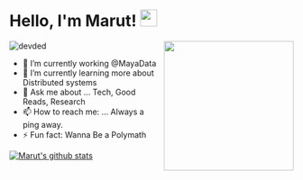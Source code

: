 # Hello, I'm Marut! <img src="https://raw.githubusercontent.com/MartinHeinz/MartinHeinz/master/wave.gif" width="30px">
<img align='right' src="https://media.giphy.com/media/M9gbBd9nbDrOTu1Mqx/giphy.gif" width="230">

<p align="left"> <img src="https://komarev.com/ghpvc/?username=pandyamarut" alt="devded" /></p>

- 🔭 I’m currently working @MayaData
- 🌱 I’m currently learning more about Distributed systems
- 💬 Ask me about ...
  Tech, Good Reads, Research
- 📫 How to reach me: ...
  Always a ping away.
- ⚡ Fun fact: Wanna Be a Polymath

[![Marut's github stats](https://github-readme-stats.vercel.app/api?username=pandyamarut&show_icons=true&theme=cobalt)](https://github.com/pandyamarut/github-readme-stats)
